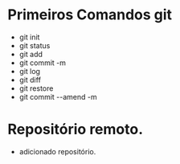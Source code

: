 # Primeiros Comandos git

- git init
- git status
- git add
- git commit -m
- git log
- git diff
- git restore
- git commit --amend -m

# Repositório remoto.

- adicionado repositório.
